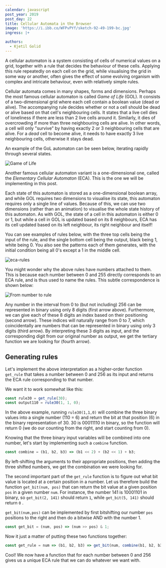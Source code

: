 ```yaml
---
calendar: javascript
post_year: 2019
post_day: 22
title: Cellular Automata in the Browser
image: 'https://i.ibb.co/WFPvPYf/sketch-92-49-199-bc.jpg'
ingress: |+

authors:
  - Kjetil Golid
---
```

A cellular automaton is a system consisting of cells of numerical values on a grid, together with a rule that decides the behaviour of these cells. Applying this rule repeatedly on each cell on the grid, while visualising the grid in some way or another, often gives the effect of some evolving organism with complex and intricate behaviour, even with relatively simple rules.

Cellular automata comes in many shapes, forms and dimensions. Perhaps the most famous cellular automaton is called _Game of Life_ (GOL). It consists of a two-dimensional grid where each cell contain a boolean value (dead or alive). The accompanying rule decides whether or not a cell should be dead or alive based on that cell's neighbouring cells. It states that a live cell dies of loneliness if there are less than 2 live cells around it. Similarly, it dies of overcrowding if more than three neighbouring cells are alive. In other words, a cell will only "survive" by having exactly 2 or 3 neighbouring cells that are alive. For a _dead_ cell to become alive, it needs to have exactly 3 live neighbouring cells, otherwise it stays dead. 

An example of the GoL automaton can be seen below, iterating rapidly through several states.

![Game of Life](https://i.imgur.com/ZRY1IlT.gif)

Another famous cellular automaton variant is a one-dimensional one, called the _Elementary Cellular Automaton_ (ECA). This is the one we will be implementing in this post.

Each state of this automaton is stored as a one-dimensional boolean array, and while GOL requires two dimensions to visualise its state, this automaton requires only a single line of values. Because of this, we can use two dimensions (rather than an animation) to visualise the whole state history of this automaton. As with GOL, the state of a cell in this automaton is either 0 or 1, but while a cell in GOL is updated based on its 8 neighbours, ECA has its cell updated based on its left neighbour, its right neighbour and itself!

You can see examples of rules below, with the three top cells being the input of the rule, and the single bottom cell being the output, black being 1, white being 0. You also see the patterns each of them generates, with the initial condition being all 0's except a 1 in the middle cell.

![eca-rules](https://i.ibb.co/M27q46W/automatons.jpg)

You might wonder why the above rules have numbers attached to them. This is because each number between 0 and 255 directly corresponds to an ECA rule, and is thus used to name the rules. This subtle correspondence is shown below:

![From number to rule](https://i.ibb.co/kHg2wbX/cell1.png)

Any number in the interval from 0 to (but not including) 256 can be represented in binary using only 8 digits (first arrow above). Furthermore, we can give each of these 8 digits an index based on their positioning (second arrow). These indices will naturally range from 0 to 7, which coincidentally are numbers that can be represented in binary using only 3 digits (third arrow). By interpreting these 3 digits as input, and the corresponding digit from our original number as output, we get the tertiary function we are looking for (fourth arrow).

## Generating rules

Let's implement the above interpretation as a higher-order function `get_rule` that takes a number between 0 and 256 as its input and returns the ECA rule corresponding to that number.

We want it to work somewhat like this:

```javascript
const rule30 = get_rule(30);
const output110 = rule30(1, 1, 0);
```

In the above example, running `rule30(1,1,0)` will combine the three binary values into a single number (110 = 6) and return the bit at that position (6) in the binary representation of 30. 30 is 00011110 in binary, so the function will return 0 (we do our counting from the right, and start counting from 0).

Knowing that the three binary input variables will be combined into one number, let's start by implementing such a `combine` function.

```javascript
const combine = (b1, b2, b3) => (b1 << 2) + (b2 << 1) + b3;
```

By left-shifting the arguments to their appropriate positions, then adding the three shifted numbers, we get the combination we were looking for.

The second important part of the `get_rule` function is to figure out what bit value is located at a certain position in a number. Let us therefore build the function `get_bit(num, pos)` that can return the bit value at a given position `pos` in a given number `num`. For instance, the number 141 is 10001101 in binary, so `get_bit(2, 141)` should return `1`, while `get_bit(5, 141)` should return `0` .

`get_bit(num,pos)` can be implemented by first bitshifting our number `pos` positions to the right and then do a bitwise AND with the number 1.

```javascript
const get_bit = (num, pos) => (num >> pos) & 1;
```

Now it just a matter of putting these two functions together:

```javascript
const get_rule = num => (b1, b2, b3) => get_bit(num, combine(b1, b2, b3));
```

Cool! We now have a function that for each number between 0 and 256 gives us a unique ECA rule that we can do whatever we want with.
